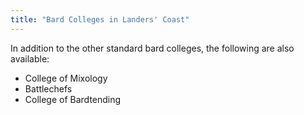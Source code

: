 ```yaml
---
title: "Bard Colleges in Landers' Coast"
---
```


In addition to the other standard bard colleges, the following are also available:

- College of Mixology
- Battlechefs
- College of Bardtending